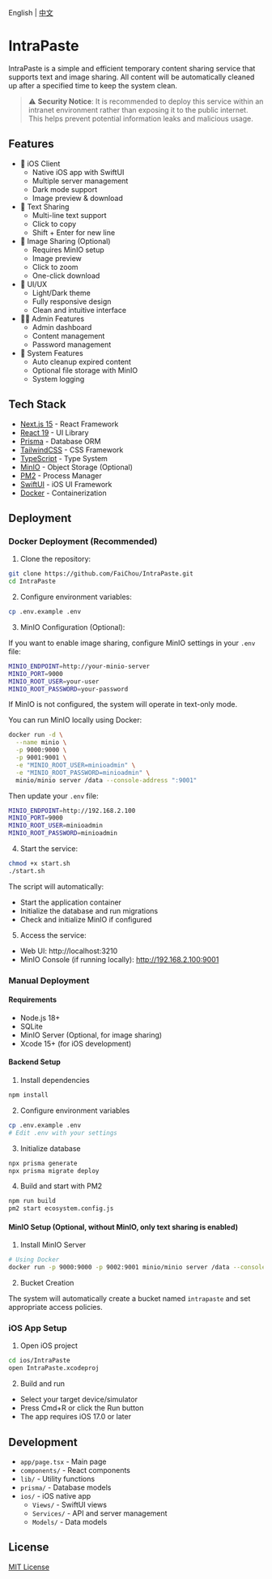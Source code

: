 English | [中文](README_zh.md)

# IntraPaste

IntraPaste is a simple and efficient temporary content sharing service that supports text and image sharing. All content will be automatically cleaned up after a specified time to keep the system clean.

> ⚠️ **Security Notice**: It is recommended to deploy this service within an intranet environment rather than exposing it to the public internet. This helps prevent potential information leaks and malicious usage.

## Features

- 📱 iOS Client
  - Native iOS app with SwiftUI
  - Multiple server management
  - Dark mode support
  - Image preview & download
- 📝 Text Sharing
  - Multi-line text support
  - Click to copy
  - Shift + Enter for new line
- 📸 Image Sharing (Optional)
  - Requires MinIO setup
  - Image preview
  - Click to zoom
  - One-click download
- 🎨 UI/UX
  - Light/Dark theme
  - Fully responsive design
  - Clean and intuitive interface
- 👨‍💼 Admin Features
  - Admin dashboard
  - Content management
  - Password management
- 🧹 System Features
  - Auto cleanup expired content
  - Optional file storage with MinIO
  - System logging

## Tech Stack

- [Next.js 15](https://nextjs.org/) - React Framework
- [React 19](https://react.dev/) - UI Library
- [Prisma](https://www.prisma.io/) - Database ORM
- [TailwindCSS](https://tailwindcss.com/) - CSS Framework
- [TypeScript](https://www.typescriptlang.org/) - Type System
- [MinIO](https://min.io/) - Object Storage (Optional)
- [PM2](https://pm2.keymetrics.io/) - Process Manager
- [SwiftUI](https://developer.apple.com/xcode/swiftui/) - iOS UI Framework
- [Docker](https://www.docker.com/) - Containerization

## Deployment

### Docker Deployment (Recommended)

1. Clone the repository:

```bash
git clone https://github.com/FaiChou/IntraPaste.git
cd IntraPaste
```

2. Configure environment variables:

```bash
cp .env.example .env
```

3. MinIO Configuration (Optional):

If you want to enable image sharing, configure MinIO settings in your `.env` file:

```bash
MINIO_ENDPOINT=http://your-minio-server
MINIO_PORT=9000
MINIO_ROOT_USER=your-user
MINIO_ROOT_PASSWORD=your-password
```

If MinIO is not configured, the system will operate in text-only mode.

You can run MinIO locally using Docker:

```bash
docker run -d \
  --name minio \
  -p 9000:9000 \
  -p 9001:9001 \
  -e "MINIO_ROOT_USER=minioadmin" \
  -e "MINIO_ROOT_PASSWORD=minioadmin" \
  minio/minio server /data --console-address ":9001"
```

Then update your `.env` file:

```bash
MINIO_ENDPOINT=http://192.168.2.100
MINIO_PORT=9000
MINIO_ROOT_USER=minioadmin
MINIO_ROOT_PASSWORD=minioadmin
```

4. Start the service:

```bash
chmod +x start.sh
./start.sh
```

The script will automatically:

- Start the application container
- Initialize the database and run migrations
- Check and initialize MinIO if configured

5. Access the service:

- Web UI: http://localhost:3210
- MinIO Console (if running locally): http://192.168.2.100:9001

### Manual Deployment

#### Requirements

- Node.js 18+
- SQLite
- MinIO Server (Optional, for image sharing)
- Xcode 15+ (for iOS development)

#### Backend Setup

1. Install dependencies

```bash
npm install
```

2. Configure environment variables

```bash
cp .env.example .env
# Edit .env with your settings
```

3. Initialize database

```bash
npx prisma generate
npx prisma migrate deploy
```

4. Build and start with PM2

```bash
npm run build
pm2 start ecosystem.config.js
```

#### MinIO Setup (Optional, without MinIO, only text sharing is enabled)

1. Install MinIO Server

```bash
# Using Docker
docker run -p 9000:9000 -p 9002:9001 minio/minio server /data --console-address ":9001"
```

2. Bucket Creation

The system will automatically create a bucket named `intrapaste` and set appropriate access policies.

### iOS App Setup

1. Open iOS project

```bash
cd ios/IntraPaste
open IntraPaste.xcodeproj
```

2. Build and run

- Select your target device/simulator
- Press Cmd+R or click the Run button
- The app requires iOS 17.0 or later

## Development

- `app/page.tsx` - Main page
- `components/` - React components
- `lib/` - Utility functions
- `prisma/` - Database models
- `ios/` - iOS native app
  - `Views/` - SwiftUI views
  - `Services/` - API and server management
  - `Models/` - Data models

## License

[MIT License](LICENSE)
